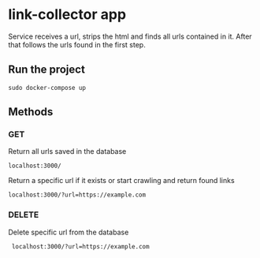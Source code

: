 # link-collector app

 Service receives a url, strips the html and finds all urls contained in it. After that follows the urls found in the first step.

## Run the project

    sudo docker-compose up

## Methods
### GET
Return all urls saved in the database

    localhost:3000/
Return a specific url if it exists or start crawling and return found links
    
    localhost:3000/?url=https://example.com

### DELETE
Delete specific url from the database

     localhost:3000/?url=https://example.com
